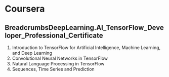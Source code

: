 # Coursera 

## BreadcrumbsDeepLearning.AI_TensorFlow_Developer_Professional_Certificate
1. Introduction to TensorFlow for Artificial Intelligence, Machine Learning, and Deep Learning
2. Convolutional Neural Networks in TensorFlow
3. Natural Language Processing in TensorFlow
4. Sequences, Time Series and Prediction
